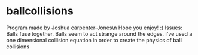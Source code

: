 # ballcollisions
Program made by Joshua carpenter-Jones\n
Hope you enjoy! :)
Issues:
Balls fuse together. 
Balls seem to act strange around the edges.
I've used a one dimensional collision equation in order to create the physics of ball collisions
